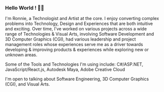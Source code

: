 ### Hello World ! 👋🏽
I'm Ronnie, a Technologist and Artist at the core. I enjoy converting complex problems into Technology, Design and Experiences that are both intuitive and exciting. Over time, I've worked on various projects across a wide range of Technologies & Visual Arts, involving Software Development and 3D Computer Graphics (CGI), had various leadership and project management roles whose experiences serve me as a driver towards developing & improving products & experiences while exploring new or unknown areas.

Some of the Tools and Technologies I'm using include: C#/ASP.NET, JavaScript/React.js, Autodesk Maya, Adobe Creative Cloud

I'm open to talking about Software Engineering, 3D Computer Graphics (CGI), and Visual Arts.
